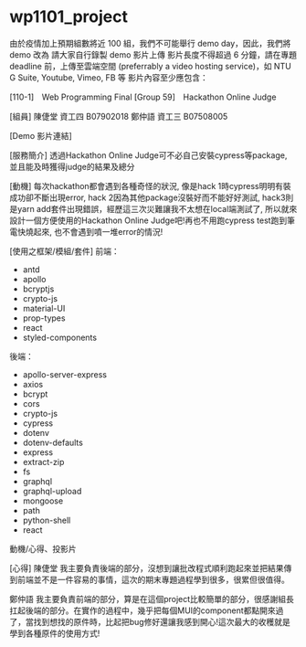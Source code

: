 # wp1101_project

由於疫情加上預期組數將近 100 組，我們不可能舉行 demo day，因此，我們將 demo 改為 請大家自行錄製 demo 影片上傳
影片長度不得超過 6 分鐘，請在專題 deadline 前，上傳至雲端空間 (preferrably a video hosting service)，如 NTU G Suite, Youtube, Vimeo, FB 等
影片內容至少應包含：

[110-1]　Web Programming Final
[Group 59]　Hackathon Online Judge

[組員] 
陳倢堂 資工四 B07902018 
鄭仲語 資工三 B07508005

[Demo 影片連結]

[服務簡介]
透過Hackathon Online Judge可不必自己安裝cypress等package, 並且能及時獲得judge的結果及總分

[動機]
每次hackathon都會遇到各種奇怪的狀況, 像是hack 1時cypress明明有裝成功卻不斷出現error, hack 2因為其他package沒裝好而不能好好測試, hack3則是yarn add套件出現錯誤，經歷這三次災難讓我不太想在local端測試了, 所以就來設計一個方便使用的Hackathon Online Judge吧!再也不用跑cypress test跑到筆電快燒起來, 也不會遇到噴一堆error的情況!

[使用之框架/模組/套件]
前端：
* antd
* apollo
* bcryptjs
* crypto-js
* material-UI
* prop-types
* react
* styled-components

後端：
* apollo-server-express
* axios
* bcrypt
* cors
* crypto-js
* cypress
* dotenv
* dotenv-defaults
* express
* extract-zip
* fs
* graphql
* graphql-upload
* mongoose
* path
* python-shell
* react

動機/心得、投影片

[心得]
陳倢堂
我主要負責後端的部分，沒想到讓批改程式順利跑起來並把結果傳到前端並不是一件容易的事情，這次的期末專題過程學到很多，很累但很值得。

鄭仲語
我主要負責前端的部分，算是在這個project比較簡單的部分，很感謝組長扛起後端的部分。在實作的過程中，幾乎把每個MUI的component都點開來過了，當找到想找的原件時，比起把bug修好還讓我感到開心!這次最大的收穫就是學到各種原件的使用方式!
